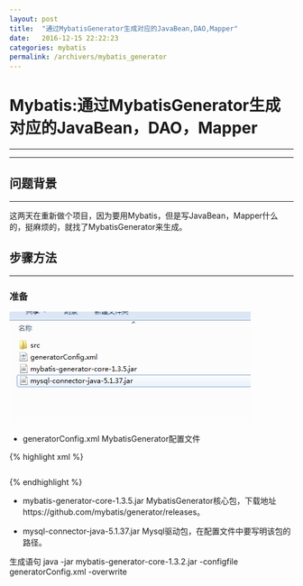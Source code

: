 ```yaml
---
layout: post
title:  "通过MybatisGenerator生成对应的JavaBean,DAO,Mapper"
date:   2016-12-15 22:22:23
categories: mybatis
permalink: /archivers/mybatis_generator
---
```

# Mybatis:通过MybatisGenerator生成对应的JavaBean，DAO，Mapper
----
----

## 问题背景


----
  这两天在重新做个项目，因为要用Mybatis，但是写JavaBean，Mapper什么的，挺麻烦的，就找了MybatisGenerator来生成。

## 步骤方法
----

### 准备

![准备](/img/MybaitsGenerator.png)

  * generatorConfig.xml MybatisGenerator配置文件

  {% highlight xml %}

  <?xml version="1.0" encoding="UTF-8"?>
  <!DOCTYPE generatorConfiguration
    PUBLIC "-//mybatis.org//DTD MyBatis Generator Configuration 1.0//EN"
    "http://mybatis.org/dtd/mybatis-generator-config_1_0.dtd">
  <generatorConfiguration>
      <!--数据库驱动-->
      <classPathEntry    location="mysql-connector-java-5.1.37.jar"/>
      <context id="DB2Tables"    targetRuntime="MyBatis3">
          <commentGenerator>
              <property name="suppressDate" value="true"/>
              <property name="suppressAllComments" value="true"/>
          </commentGenerator>
          <!--数据库链接地址账号密码-->
          <jdbcConnection driverClass="com.mysql.jdbc.Driver" connectionURL="jdbc:mysql://localhost/aote" userId="root" password="root">
          </jdbcConnection>
          <javaTypeResolver>
              <property name="forceBigDecimals" value="false"/>
          </javaTypeResolver>
          <!--生成Model类存放位置-->
          <javaModelGenerator targetPackage="cn.edianzu.aote.entity" targetProject="src">
              <property name="enableSubPackages" value="true"/>
              <property name="trimStrings" value="true"/>
          </javaModelGenerator>
          <!--生成映射文件存放位置-->
          <sqlMapGenerator targetPackage="cn.edianzu.aote.mapper" targetProject="src">
              <property name="enableSubPackages" value="true"/>
          </sqlMapGenerator>
          <!--生成Dao类存放位置-->
          <javaClientGenerator type="XMLMAPPER" targetPackage="cn.edianzu.aote.dao" targetProject="src">
              <property name="enableSubPackages" value="true"/>
          </javaClientGenerator>
          <!--生成对应表及类名-->
          <table tableName="auth_user" domainObjectName="AuthUser" enableCountByExample="false" enableUpdateByExample="false" enableDeleteByExample="false" enableSelectByExample="false" selectByExampleQueryId="false"></table>
      </context>
  </generatorConfiguration>

  {% endhighlight %}

  * mybatis-generator-core-1.3.5.jar MybatisGenerator核心包，下载地址https://github.com/mybatis/generator/releases。

  * mysql-connector-java-5.1.37.jar Mysql驱动包，在配置文件中要写明该包的路径。

生成语句 java -jar mybatis-generator-core-1.3.2.jar -configfile generatorConfig.xml -overwrite

